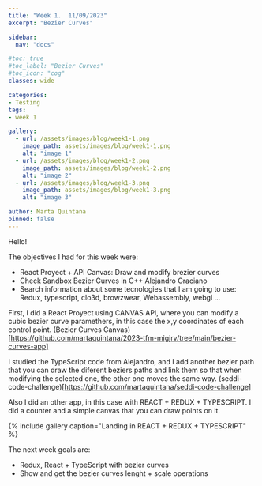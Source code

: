 ```yaml
---
title: "Week 1.  11/09/2023"
excerpt: "Bezier Curves"

sidebar:
  nav: "docs"

#toc: true
#toc_label: "Bezier Curves"
#toc_icon: "cog"
classes: wide

categories:
- Testing
tags:
- week 1

gallery:
  - url: /assets/images/blog/week1-1.png
    image_path: assets/images/blog/week1-1.png
    alt: "image 1"
  - url: /assets/images/blog/week1-2.png
    image_path: assets/images/blog/week1-2.png
    alt: "image 2"
  - url: /assets/images/blog/week1-3.png
    image_path: assets/images/blog/week1-3.png
    alt: "image 3"

author: Marta Quintana
pinned: false
---
```

Hello!

The objectives I had for this week were:

- React Proyect + API Canvas: Draw and modify brezier curves
- Check Sandbox Bezier Curves in C++ Alejandro Graciano
- Search information about some tecnologies that I am going to use: Redux, typescript, clo3d, browzwear, Webassembly, webgl ...

First, I did a React Proyect using CANVAS API, where you can modify a cubic bezier curve paramethers, in this case the x,y coordinates of each control point. (Bezier Curves Canvas)[https://github.com/martaquintana/2023-tfm-migjrv/tree/main/bezier-curves-app]

I studied the TypeScript code from Alejandro, and I add another bezier path that you can draw the diferent beziers paths and link them so that when modifying the selected one, the other one moves the same way. (seddi-code-challenge)[https://github.com/martaquintana/seddi-code-challenge]

Also I did an other app, in this case with REACT + REDUX + TYPESCRIPT. I did a counter and a simple canvas that you can draw points on it.

{% include gallery caption="Landing in REACT + REDUX + TYPESCRIPT" %}

The next week goals are:

- Redux, React + TypeScript with bezier curves
- Show and get the bezier curves lenght + scale operations

